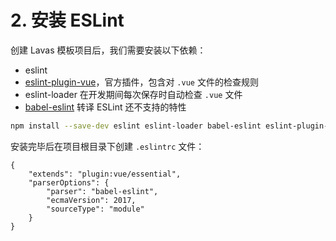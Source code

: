 # 2. 安装 ESLint

创建 Lavas 模板项目后，我们需要安装以下依赖：
* eslint
* [eslint-plugin-vue](https://github.com/vuejs/eslint-plugin-vue)，官方插件，包含对 `.vue` 文件的检查规则
* eslint-loader 在开发期间每次保存时自动检查 `.vue` 文件
* [babel-eslint](https://github.com/babel/babel-eslint) 转译 ESLint 还不支持的特性

```bash
npm install --save-dev eslint eslint-loader babel-eslint eslint-plugin-vue
```

安装完毕后在项目根目录下创建 `.eslintrc` 文件：
```
{
    "extends": "plugin:vue/essential",
    "parserOptions": {
        "parser": "babel-eslint",
        "ecmaVersion": 2017,
        "sourceType": "module"
    }
}
```
